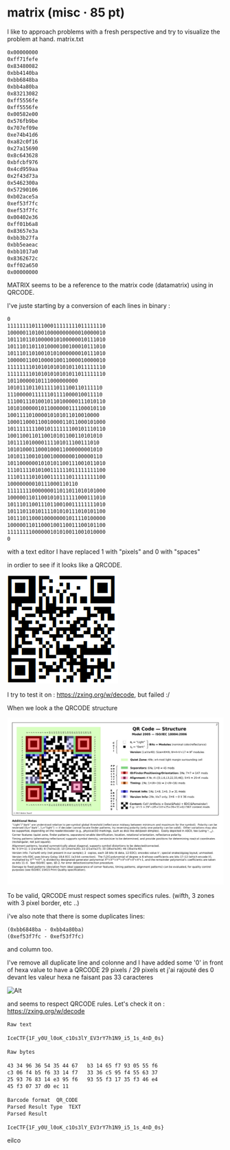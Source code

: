 # matrix (misc · 85 pt)

I like to approach problems with a fresh perspective and try to visualize the problem at hand. matrix.txt

```
0x00000000
0xff71fefe
0x83480082
0xbb4140ba
0xbb6848ba
0xbb4a80ba
0x83213082
0xff5556fe
0xff5556fe
0x00582e00
0x576fb9be
0x707ef09e
0xe74b41d6
0xa82c0f16
0x27a15690
0x8c643628
0xbfcbf976
0x4cd959aa
0x2f43d73a
0x5462300a
0x57290106
0xb02ace5a
0xef53f7fc
0xef53f7fc
0x00402e36
0xff01b6a8
0x83657e3a
0xbb3b27fa
0xbb5eaeac
0xbb1017a0
0x8362672c
0xff02a650
0x00000000
```

MATRIX seems to be a reference to the matrix code (datamatrix) using in QRCODE.

I've juste starting by a conversion of each lines in binary :

```
0
11111111011100011111111011111110
10000011010010000000000010000010
10111011010000010100000010111010
10111011011010000100100010111010
10111011010010101000000010111010
10000011001000010011000010000010
11111111010101010101011011111110
11111111010101010101011011111110
10110000010111000000000
1010111011011111011100110111110
1110000011111101111000010011110
11100111010010110100000111010110
10101000001011000000111100010110
100111101000010101011010010000
10001100011001000011011000101000
10111111110010111111100101110110
1001100110110010101100110101010
101111010000111101011100111010
1010100011000100011000000001010
1010111001010010000000100000110
10110000001010101100111001011010
11101111010100111111011111111100
11101111010100111111011111111100
10000000010111000110110
11111111000000011011011010101000
10000011011001010111111000111010
10111011001110110010011111111010
10111011010111101010111010101100
10111011000100000001011110100000
10000011011000100110011100101100
11111111000000101010011001010000
0
```




with a text editor I have replaced 1 with "pixels" and 0 with "spaces"

in ordier to see if it looks like a QRCODE.  


![Alt](matrix.png "qrcode failed")


I try to test it on : https://zxing.org/w/decode, but failed :/

When we look a the QRCODE structure 

![Alt](QRCode-2-Structure.jpg "qrcode structure")

To be valid, QRCODE must respect somes specifics rules. (wifth, 3 zones with 3 pixel border, etc ..)

i've also note that there is some duplicates lines: 
```
(0xbb6848ba - 0xbb4a80ba)  
(0xef53f7fc - 0xef53f7fc)
```
and column too.

I've remove all duplicate line and colonne and I have added some '0' in front of hexa value to have a QRCODE 29 pixels / 29 pixels
et j'ai rajouté des 0 devant les valeur hexa ne faisant pas 33 caracteres


![Alt](matrix3.png "it looks better")

and seems to  respect QRCODE rules. Let's check it on : https://zxing.org/w/decode

```
Raw text	

IceCTF{1F_y0U_l0oK_c1Os3lY_EV3rY7h1N9_i5_1s_4nD_0s}

Raw bytes	

43 34 96 36 54 35 44 67   b3 14 65 f7 93 05 55 f6
c3 06 f4 b5 f6 33 14 f7   33 36 c5 95 f4 55 63 37
25 93 76 83 14 e3 95 f6   93 55 f3 17 35 f3 46 e4
45 f3 07 37 d0 ec 11 

Barcode format	QR_CODE
Parsed Result Type	TEXT
Parsed Result	

IceCTF{1F_y0U_l0oK_c1Os3lY_EV3rY7h1N9_i5_1s_4nD_0s}
```

eilco
